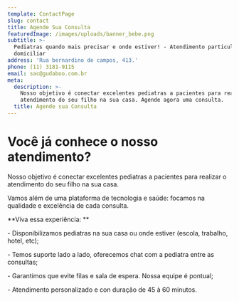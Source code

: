 ```yaml
---
template: ContactPage
slug: contact
title: Agende Sua Consulta
featuredImage: /images/uploads/banner_bebe.png
subtitle: >-
  Pediatras quando mais precisar e onde estiver! - Atendimento particular
  domiciliar
address: 'Rua bernardino de campos, 413.'
phone: (11) 3181-9115
email: sac@gudaboo.com.br
meta:
  description: >-
    Nosso objetivo é conectar excelentes pediatras a pacientes para realizar o
    atendimento do seu filho na sua casa. Agende agora uma consulta.
  title: Agende sua Consulta
---
```

# Você já conhece o nosso atendimento?

Nosso objetivo é conectar excelentes pediatras a pacientes para realizar o atendimento do seu filho na sua casa.

Vamos além de uma plataforma de tecnologia e saúde: focamos na qualidade e excelência de cada consulta.

**Viva essa experiência:**

\- Disponibilizamos pediatras na sua casa ou onde estiver (escola, trabalho, hotel, etc);

\- Temos suporte lado a lado, oferecemos chat com a pediatra entre as consultas;

\- Garantimos que evite filas e sala de espera. Nossa equipe é pontual;

\- Atendimento personalizado e con duração de 45 à 60 minutos.
